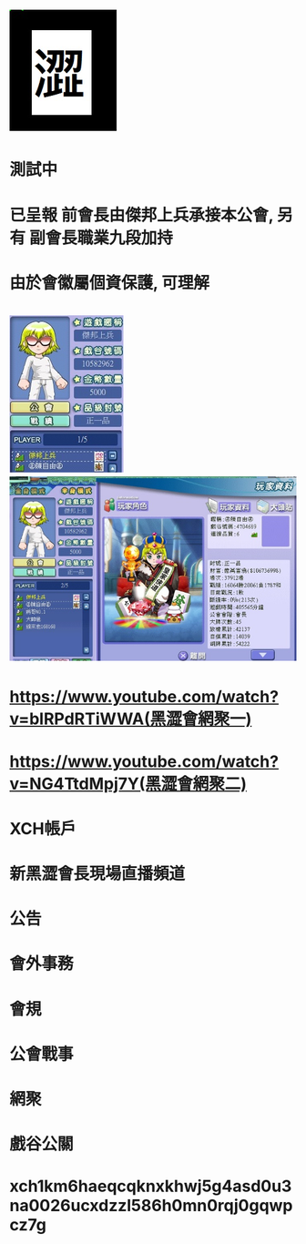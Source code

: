 # <img src="flag.jpg">
# 測試中 
# 已呈報 前會長由傑邦上兵承接本公會, 另有 副會長職業九段加持 
# 由於會徽屬個資保護, 可理解
# <img src="war.jpg"><img src="enemy1.jpg">
# https://www.youtube.com/watch?v=blRPdRTiWWA(黑澀會網聚一)
# https://www.youtube.com/watch?v=NG4TtdMpj7Y(黑澀會網聚二)
# XCH帳戶
# 新黑澀會長現場直播頻道
# 公告
# 會外事務
# 會規
# 公會戰事
# 網聚
# 戲谷公關
# xch1km6haeqcqknxkhwj5g4asd0u3na0026ucxdzzl586h0mn0rqj0gqwpcz7g
